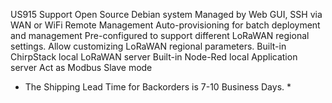 US915 Support
Open Source Debian system
Managed by Web GUI, SSH via WAN or WiFi
Remote Management
Auto-provisioning for batch deployment and management
Pre-configured to support different LoRaWAN regional settings.
Allow customizing LoRaWAN regional parameters.
Built-in ChirpStack local LoRaWAN server
Built-in Node-Red local Application server
Act as Modbus Slave mode
* The Shipping Lead Time for Backorders is 7-10 Business Days. *

